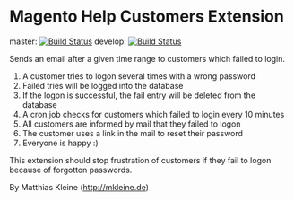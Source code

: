 Magento Help Customers Extension
======================

master: [![Build Status](https://travis-ci.org/klein0r/magento-customer-helper.png?branch=master)](https://travis-ci.org/klein0r/magento-customer-helper)
develop: [![Build Status](https://travis-ci.org/klein0r/magento-customer-helper.png?branch=develop)](https://travis-ci.org/klein0r/magento-customer-helper)

Sends an email after a given time range to customers which failed to login.

1. A customer tries to logon several times with a wrong password
2. Failed tries will be logged into the database
3. If the logon is successful, the fail entry will be deleted from the database
4. A cron job checks for customers which failed to login every 10 minutes
5. All customers are informed by mail that they failed to logon
6. The customer uses a link in the mail to reset their password
7. Everyone is happy :)

This extension should stop frustration of customers if they fail to logon because of forgotton passwords.

By Matthias Kleine (http://mkleine.de)
